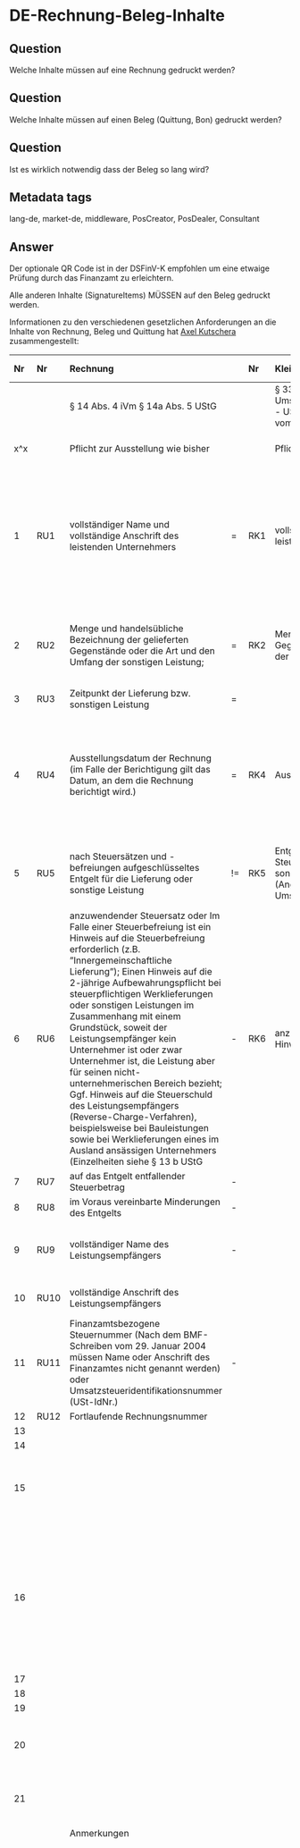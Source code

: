 # DE-Rechnung-Beleg-Inhalte

## Question

Welche Inhalte müssen auf eine Rechnung gedruckt werden?

## Question

Welche Inhalte müssen auf einen Beleg \(Quittung, Bon\) gedruckt werden?

## Question

Ist es wirklich notwendig dass der Beleg so lang wird?

## Metadata tags

lang-de, market-de, middleware, PosCreator, PosDealer, Consultant

## Answer

Der optionale QR Code ist in der DSFinV-K empfohlen um eine etwaige Prüfung durch das Finanzamt zu erleichtern.

Alle anderen Inhalte \(SignatureItems\) MÜSSEN auf den Beleg gedruckt werden.

Informationen zu den verschiedenen gesetzlichen Anforderungen an die Inhalte von Rechnung, Beleg und Quittung hat [Axel Kutschera](https://github.com/AxelKutschera) zusammengestellt:

| Nr | Nr | Rechnung |  | Nr | Kleinbetragsrechnungen  &lt; EUR 250,- |  | Nr | Grundaufzeichnungen  \(Einzelaufzeichnung\) |  | Nr | Beleg |  | Nr | Beleg |  | Nr | Beleg |  | Nr | Quittung |
| :--- | :--- | :--- | :--- | :--- | :--- | :--- | :--- | :--- | :--- | :--- | :--- | :--- | :--- | :--- | :--- | :--- | :--- | :--- | :--- | :--- |
|  |  | §  14 Abs. 4 iVm § 14a Abs. 5 UStG |  |  | §  33 Umsatzsteuerdurchführungsverordnung - UStDV und siehe BMF-Schreiben vom  18.10.2006 |  |  | AEAO  zu § 146 Kap. 2.1.2. und 2.1.3 |  |  | §  6 KassenSichV |  |  | AEAO  zu 146a AO |  |  | DSFinV-K  v2.0 Anhang I Kap. 2. \(freiwillig\) |  |  | AO  \(bzw. BGB\) |
| x^x |  | Pflicht  zur Ausstellung wie bisher |  |  | Pflicht  zur Ausstellung wie bisher |  |  | Pflicht  ab 1.1.2020 |  |  | Pflicht  ab Verwendung einer TSE |  |  | Pflicht  ab Verwendung einer TSE |  |  | Pflicht  ab Verwendung einer TSE |  |  | Pflicht  ab Verwendung einer TSE |
| 1 | RU1 | vollständiger  Name und vollständige Anschrift des leistenden Unternehmers | = | RK1 | vollständiger  Name und Anschrift des leistenden Unternehmers |  |  |  | = | BK1 | vollständiger  Namen und die vollständige Anschrift des leistenden Unternehmers | = | BA1 | Den  vollständigen Namen und die vollständige Anschrift des leistenden  Unternehmers \(vgl. § 6 Nr. 1 KassenSichV\). Aus Vereinfachungsgründen genügen  die Angaben aus § 31 Abs. 2 UStDV \(UStAE Abschnitt 14.5 Abs. 2\) | = |  |  |  |  |  |
| 2 | RU2 | Menge  und handelsübliche Bezeichnung der gelieferten Gegenstände oder die Art und  den Umfang der sonstigen Leistung; | = | RK2 | Menge  und Art der gelieferten Gegenstände oder Art und den Umfang der sonstigen  Leistung | &lt; | G2 | verkaufte,  eindeutig bezeichnete Artikel; sowie die verkaufte Menge bzw. Anzahl | = | BK2 | Menge  und die Art der gelieferten Gegenstände oder den Umfang und die Art der  sonstigen Leistung | = | BA2 | Menge  und Art der gelieferten Gegenstände oder den Umfang und die Art der sonstigen  Leistung \(vgl. auch AEAO zu § 146, Nr. 2.1.3\) | = |  |  | &gt; | QU2 | Zweck  der Zahlung |
| 3 | RU3 | Zeitpunkt  der Lieferung bzw. sonstigen Leistung | = |  |  | &gt; | G3 | Datum  und Zeitpunkt des Umsatzes |  |  |  |  |  |  |  |  |  |  |  |  |
| 4 | RU4 | Ausstellungsdatum  der Rechnung     \(im Falle der Berichtigung gilt das Datum, an dem die Rechnung berichtigt  wird.\) | = | RK4 | Ausstellungsdatum  der Rechnung |  |  |  |  | BK4 | Datum  der Belegausstellung und den Zeitpunkt des Vorgangbeginns im Sinne des § 2  Satz 2 Nummer     Zeitpunkt der Vorgangsbeendigung im Sinne des § 2 Satz 2 Nummer 6 |  | BA4 | Datum  der Belegausstellung und den Zeitpunkt des Vorgangbeginns sowie den Zeitpunkt  der Vorgangsbeendigung \(vgl. AEAO zu § 146a, Nr. 3.6.3 „Zeitpunkt des  Vorgangsbeginns bzw. der Vorgangsbeendigung“\) |  |  |  |  | QU4 | Ort  und das Datum des Erhalts der Leistung oder Zahlung |
| 5 | RU5 | nach  Steuersätzen und -befreiungen aufgeschlüsseltes Entgelt für die Lieferung  oder sonstige Leistung | != | RK5 | Entgelt  und den darauf entfallenden Steuerbetrag für die Lieferung oder sonstige  Leistung in einer Summe \(Angabe des Bruttoentgelts inkl. Umsatzsteuer\) | &lt; | G5 | endgültiger  Einzelverkaufspreis | + | BK5 | Entgelt  und den darauf entfallenden Steuerbetrag für die Lieferung oder sonstige  Leistung in einer Summe | + | BA5 | Entgelt  und den darauf entfallenden Steuerbetrag für die Lieferung oder sonstige  Leistung in einer Summe | + |  |  |  | QU5 | Die  Höhe des Betrages in Zahlen und in Worten; Der Nettowert des Betrages sowie  der Mehrwertsteuersatz |
| 6 | RU6 | anzuwendender  Steuersatz oder      Im Falle einer Steuerbefreiung ist ein Hinweis auf die Steuerbefreiung  erforderlich \(z.B. ”Innergemeinschaftliche Lieferung”\);     Einen Hinweis auf die 2-jährige Aufbewahrungspflicht bei steuerpflichtigen  Werklieferungen oder sonstigen Leistungen im Zusammenhang mit einem  Grundstück, soweit der Leistungsempfänger kein Unternehmer ist oder zwar  Unternehmer ist, die Leistung aber für seinen nicht-unternehmerischen Bereich  bezieht;     Ggf. Hinweis auf die Steuerschuld des Leistungsempfängers  \(Reverse-Charge-Verfahren\), beispielsweise bei Bauleistungen sowie bei  Werklieferungen eines im Ausland ansässigen Unternehmers \(Einzelheiten siehe  § 13 b UStG | - | RK6 | anzuwendender  Steuersatz oder Hinweis auf eine Steuerbefreiung | &gt; | G6 | dazugehörige  Umsatzsteuersatz | = |  | anzuwendender  Steuersatz oder im Fall einer Steuerbefreiung einen Hinweis darauf, dass für  die Lieferung oder sonstige Leistung eine Steuerbefreiung gilt | = | BA6 | anzuwendenden  Steuersatz oder im Fall einer Steuerbefreiung einen Hinweis darauf, dass für  die Lieferung oder sonstige Leistung eine Steuerbefreiung gilt. | = |  |  |  |  |  |
| 7 | RU7 | auf  das Entgelt entfallender Steuerbetrag | - |  |  |  | G7 | dazugehörige  Umsatzsteuerbetrag |  |  |  |  |  |  |  |  |  |  |  |  |
| 8 | RU8 | im  Voraus vereinbarte Minderungen des Entgelts | - |  |  | = | G8 | vereinbarte  Preisminderungen | = |  |  | = |  |  | = |  |  |  |  |  |
| 9 | RU9 | vollständiger  Name des Leistungsempfängers | - |  |  | &gt; | G9 | Name  des Vertragspartners |  |  |  |  |  |  |  |  |  |  | QU9 | vollständiger  Name des Leistungsempfängers = Name des Zahlenden |
| 10 | RU10 | vollständige  Anschrift des Leistungsempfängers |  |  |  |  |  |  |  |  |  |  |  |  |  |  |  |  | QU10 | vollständige  Anschrift des      Leistungsempfängers |
| 11 | RU11 | Finanzamtsbezogene  Steuernummer \(Nach dem BMF-Schreiben vom 29. Januar 2004 müssen Name oder  Anschrift des Finanzamtes nicht genannt werden\) oder  Umsatzsteueridentifikationsnummer \(USt-IdNr.\) | - |  |  |  |  |  |  |  |  |  |  |  |  |  |  |  |  |  |
| 12 | RU12 | Fortlaufende  Rechnungsnummer |  |  |  |  |  |  |  |  |  |  |  |  |  |  |  |  |  |  |
| 13 |  |  |  |  |  |  | G13 | Zahlungsart |  |  |  |  |  |  |  |  |  |  |  |  |
| 14 |  |  |  |  |  |  |  |  |  |  |  | &lt; | BA14 | Betrag je  Zahlungsart |  |  |  |  |  |  |
| 15 |  |  |  |  |  |  |  |  |  | BK15 | Transaktionsnummer  im Sinne des § 2 Satz 2 Nummer 2 |  | BA15 | Transaktionsnummer  i. S. d. § 2 Satz 2 Nummer 2 KassenSichV \(vgl. AEAO zu § 146a, Nr. 3.5\) |  |  |  |  |  |  |
| 16 |  |  |  |  |  |  |  |  |  | BK16 | Seriennummer  des elektronischen Aufzeichnungssystems oder die Seriennummer des  Sicherheitsmoduls. |  | BA16 | Seriennummer  des elektronischen Aufzeichnungssystems oder die Seriennummer des  Sicherheitsmoduls.     Auf dem Beleg ist die nach § 2 Satz 2 Nr. 8 KassenSichV protokollierte  Seriennummer anzugeben \(vgl. AEAO zu § 146a, Nrn. 3.6.1, 3.6.2\). |  |  |  |  |  |  |
| 17 |  |  |  |  |  |  |  |  |  |  |  |  | BA17 | Signaturzähler |  |  |  |  |  |  |
| 18 |  |  |  |  |  |  |  |  |  |  |  |  | BA18 | Prüfwert |  |  |  |  |  |  |
| 19 |  |  |  |  |  |  |  |  |  |  |  |  |  |  |  | BD19 | QR-Code |  |  |  |
| 20 |  |  |  |  |  |  |  |  |  |  |  |  |  |  |  | BD20 | Datum  der ersten Bestellung bei getrennter Bestell-Rechnungsverarbeitung      \(DSFinV-K 2.7.2\) |  |  |  |
| 21 |  |  |  |  |  |  |  |  |  |  |  |  |  |  |  |  |  |  | QU21 | Die  Unterschrift und der Firmenstempel des Empfängers der Zahlung |
|  |  |  |  |  |  |  |  |  |  |  |  |  |  |  |  |  |  |  |  |  |
|  |  | Anmerkungen |  |  |  |  |  |  |  |  |  |  |  |  |  |  |  |  |  |  |
|  |  |  |  |  |  |  | GAa | Die  Möglichkeit zum Ausweis des Steuerbetrags in einer Summe nach § 32 UStDV in  der Rechnung und die Zusammenfassung des Entgelts und des darauf entfallenden  Steuerbetrags in einer Summe nach § 33 Satz 1 Nr. 4 UStDV in der Rechnung  bleiben unbenommen. |  | BKa | Die  Angaben auf einem Beleg müssen für jedermann ohne maschinelle Unterstützung  lesbar sein. Ein Beleg kann in Papierform oder mit Zustimmung des  Belegempfängers elektronisch in einem standardisierten Datenformat ausgegeben  werden. |  | BAa | Erfordert  ein Geschäftsvorfall \(vgl. AEAO zu § 146a, Nr. 1.7\) nicht die Erstellung  einer Rechnung i. S. d. § 14 UStG, sondern einen sonstigen Beleg \(z.B.  Lieferschein\), wird nicht beanstandet, wenn dieser Beleg nicht den unter § 6  Satz 1 Nr. 5 KassenSichV geforderten Steuerbetrag enthält. |  | BDa | DSFinV-K  2.7.2: Der Start-Zeitpunkt der ersten Transaktion „Bestellung“ muss  zusätzlich auf dem Bon abgedruckt werden |  | QUa | AEAO  § 146a 6.10 Die Befreiung von der Belegausgabepflicht nach § 146a Abs. 2 AO  entbindet den Unternehmer nicht von dem Anspruch des Kunden auf die  Ausstellung einer Quittung \(§ 368 BGB\). |
|  |  |  |  |  |  |  | GAb | Eine  Verpflichtung zur einzelnen Verbuchung \(im Gegensatz zur Aufzeichnung\) eines  jeden Geschäftsvorfalls besteht nicht. |  |  |  |  |  |  |  |  |  |  | QUb | Quercheck:     Zusätzlich zu Quittungen müssen Rechnungen beinhalten     Steuernummer     Lieferdatum / Leistungsdatum     Rechnungsnummer |
|  |  |  |  |  |  |  | GAc | Werden  der Art nach gleiche Waren mit demselben Einzelverkaufspreis in einer  Warengruppe zusammengefasst, wird dies nicht beanstandet, sofern die  verkaufte Menge bzw. Anzahl ersichtlich bleibt. |  |  |  |  |  |  |  |  |  |  | QUc | Rechnung  als Quittung mit Vermerk „Betrag erhalten“ |
|  |  |  |  |  |  |  | GAd | Dies  gilt entsprechend für Dienstleistungen. |  |  |  |  |  |  |  |  |  |  |  |  |
|  |  |  |  |  |  |  | GAe | Ausnahmen  aus Zumutbarkeitsgesichtspunkten siehe 2.2. |  |  |  |  |  |  |  |  |  |  |  |  |

